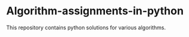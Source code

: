 # Algorithm-assignments-in-python
This repository contains python solutions for various algorithms.
